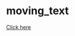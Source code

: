 # moving_text
<a href="https://drive.google.com/file/d/1enmxUxAoAQTEXblj9NJAz15Y8IkivWA0/view?pli=1">Click here </a>

